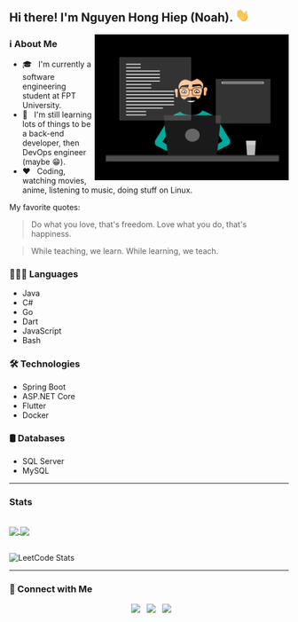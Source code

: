 
## Hi there! I'm Nguyen Hong Hiep (Noah). <img src="https://github.com/justanoobcoder/justanoobcoder/blob/master/handwave.gif" width="25">
<img align="right" alt="GIF" src="https://github.com/justanoobcoder/justanoobcoder/blob/master/programming.gif" width="350"/>

### ℹ️ About Me
- 🎓 &nbsp; I'm currently a software engineering student at FPT University.
- 💪 &nbsp; I'm still learning lots of things to be a back-end developer, then DevOps engineer (maybe 😁).
- ❤️ &nbsp; Coding, watching movies, anime, listening to music, doing stuff on Linux.

My favorite quotes:
> Do what you love, that's freedom. Love what you do, that's happiness.

> While teaching, we learn. While learning, we teach.

### 👨🏼‍💻 Languages
- Java
- C#
- Go
- Dart
- JavaScript
- Bash

### 🛠 Technologies
- Spring Boot
- ASP.NET Core
- Flutter
- Docker

### 🛢️ Databases
- SQL Server
- MySQL
<hr>

### Stats
<br>
<a href="https://github-readme-stats.vercel.app/api?username=justanoobcoder&show_icons=true&bg_color=45,e56346,904e95&title_color=feffac&text_color=ffffff&icon_color=713abe&ring_color=fcbaad">
  <img height=200 align="center" src="https://github-readme-stats.vercel.app/api?username=justanoobcoder&show_icons=true&bg_color=45,e56346,904e95&title_color=feffac&text_color=ffffff&icon_color=713abe&ring_color=fcbaad" />
</a>
<a href="https://github-readme-stats.vercel.app/api/top-langs?username=justanoobcoder&layout=compact&langs_count=8&card_width=320&bg_color=45,e56346,904e95&title_color=feffac&text_color=ffffff&hide=c,roff,Makefile,Lua,Swift,Objective-C,html,css,tsql,scss">
  <img height=200 align="center" src="https://github-readme-stats.vercel.app/api/top-langs?username=justanoobcoder&layout=compact&langs_count=8&card_width=320&bg_color=45,e56346,904e95&title_color=feffac&text_color=ffffff&hide=c,roff,Makefile,Lua,Swift,Objective-C,html,css,tsql,scss" />
</a>
<br><br>

![LeetCode Stats](https://leetcard.jacoblin.cool/hiepnguyen27?ext=heatmap&theme=nord)
<hr>

### 🤝 Connect with Me

<p align="center">
&nbsp; <a href="https://facebook.com/justanoobcoder" target="_blank" rel="noopener noreferrer"><img src="https://img.icons8.com/doodle/48/000000/facebook-new.png" width="50" /></a>
&nbsp; <a href="https://www.youtube.com/c/justanoobcoder" target="_blank" rel="noopener noreferrer"><img src="https://img.icons8.com/doodle/48/000000/youtube--v1.png" width="50" /></a>
&nbsp; <a href="https://www.linkedin.com/in/hiepnguyen27" target="_blank" rel="noopener noreferrer"><img src="https://img.icons8.com/doodle/48/000000/linkedin--v2.png" width="50"/></a>
</p>
